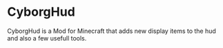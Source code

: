 CyborgHud
=========

CyborgHud is a Mod for Minecraft that adds new display items to the hud and also a few usefull tools.
